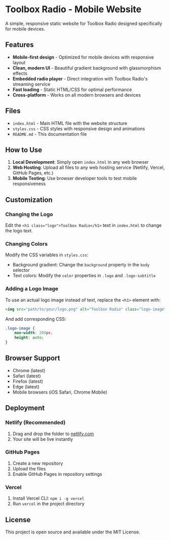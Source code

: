 # Toolbox Radio - Mobile Website

A simple, responsive static website for Toolbox Radio designed specifically for mobile devices.

## Features

- **Mobile-first design** - Optimized for mobile devices with responsive layout
- **Clean, modern UI** - Beautiful gradient background with glassmorphism effects
- **Embedded radio player** - Direct integration with Toolbox Radio's streaming service
- **Fast loading** - Static HTML/CSS for optimal performance
- **Cross-platform** - Works on all modern browsers and devices

## Files

- `index.html` - Main HTML file with the website structure
- `styles.css` - CSS styles with responsive design and animations
- `README.md` - This documentation file

## How to Use

1. **Local Development**: Simply open `index.html` in any web browser
2. **Web Hosting**: Upload all files to any web hosting service (Netlify, Vercel, GitHub Pages, etc.)
3. **Mobile Testing**: Use browser developer tools to test mobile responsiveness

## Customization

### Changing the Logo
Edit the `<h1 class="logo">Toolbox Radio</h1>` text in `index.html` to change the logo text.

### Changing Colors
Modify the CSS variables in `styles.css`:
- Background gradient: Change the `background` property in the `body` selector
- Text colors: Modify the `color` properties in `.logo` and `.logo-subtitle`

### Adding a Logo Image
To use an actual logo image instead of text, replace the `<h1>` element with:
```html
<img src="path/to/your/logo.png" alt="Toolbox Radio" class="logo-image">
```

And add corresponding CSS:
```css
.logo-image {
    max-width: 200px;
    height: auto;
}
```

## Browser Support

- Chrome (latest)
- Safari (latest)
- Firefox (latest)
- Edge (latest)
- Mobile browsers (iOS Safari, Chrome Mobile)

## Deployment

### Netlify (Recommended)
1. Drag and drop the folder to [netlify.com](https://netlify.com)
2. Your site will be live instantly

### GitHub Pages
1. Create a new repository
2. Upload the files
3. Enable GitHub Pages in repository settings

### Vercel
1. Install Vercel CLI: `npm i -g vercel`
2. Run `vercel` in the project directory

## License

This project is open source and available under the MIT License. 